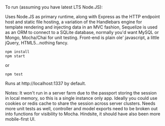 To run (assuming you have latest LTS Node.JS):

Uses Node.JS as primary runtime, along with Express as the HTTP endpoint host and static file hosting, a variation of the Handlebars engine for template rendering and injecting data in an MVC fashion, Sequelize is used as an ORM to connect to a SQLite database, normally you'd want MySQL or Mongo, Mocha/Chai for unit testing.  Front-end is plain ole' javascript, a little jQuery, HTML5...nothing fancy.

```
npm install
npm start
```
or
```
npm test
```

Runs at http://localhost:1337 by default.

Notes: It won't run in a server farm due to the passport storing the session in local memory, so this is a single instance only app.  Ideally you could use cookies or redis cache to share the session across server clusters.  Needs more unit tests as well, controller and model exports need to be broken out into functions for visibility to Mocha.  Hindsite, it should have also been more mobile-first UI.
